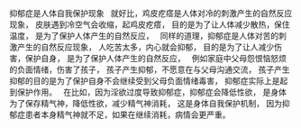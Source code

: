 抑郁症是人体自我保护现象
&nbsp;
就好比，鸡皮疙瘩是人体对冷的刺激产生的自然反应现象，
皮肤遇到冷空气会收缩，起鸡皮疙瘩，
目的是为了让人体减少散热，保住温度，
是为了保护人体产生的自然反应，
&nbsp;
同样的道理，抑郁症是人体对苦的刺激产生的自然反应现象，
人吃苦太多，内心就会抑郁，
目的是为了让人减少伤害，保护自身，
是为了保护人体产生的自然反应，
&nbsp;
例如家庭中父母怨恨恼怒烦的负面情绪，伤害了孩子，
孩子产生抑郁，不愿意在与父母沟通交流，
孩子产生抑郁的目的是为了保护自身不会继续受到父母负面情绪毒害，
抑郁症实际上是起到保护作用。
&nbsp;
在比如，因为淫欲过度导致抑郁症，抑郁症会降低性欲，
是身体为了保存精气神，降低性欲，减少精气神消耗，
这是身体自我保护机制，
因为抑郁症患者本身精气神就不足，如果在继续消耗，病情会更严重。


